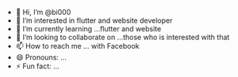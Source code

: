- 👋 Hi, I’m @bi000
- 👀 I’m interested in flutter and website developer
- 🌱 I’m currently learning ...flutter and website
- 💞️ I’m looking to collaborate on ...those who is interested with that
- 📫 How to reach me ... with Facebook 
- 😄 Pronouns: ...
- ⚡ Fun fact: ...

<!---
bi000/bi000 is a ✨ special ✨ repository because its `README.md` (this file) appears on your GitHub profile.
You can click the Preview link to take a look at your changes.
--->
